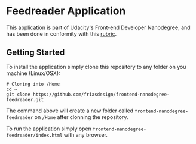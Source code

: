 # Feedreader Application

This application is part of Udacity's Front-end Developer Nanodegree, and has been done in conformity with this [rubric](https://review.udacity.com/#!/projects/3442558598/rubric).

## Getting Started

To install the application simply clone this repository to any folder on you machine (Linux/OSX):

```
# Cloning into /Home
cd ~
git clone https://github.com/friasdesign/frontend-nanodegree-feedreader.git
```

The command above will create a new folder called `frontend-nanodegree-feedreader` on `/Home` after clonning the repository.

To run the application simply open `frontend-nanodegree-feedreader/index.html` with any browser.
